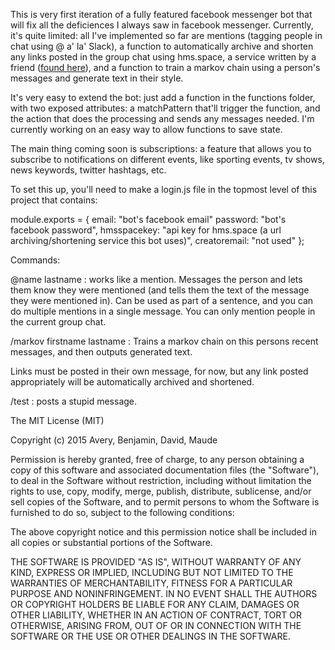 This is very first iteration of a fully featured facebook messenger bot that will fix all the deficiences I always saw in facebook messenger. Currently, it's quite limited: all I've implemented so far are mentions (tagging people in chat using @ a' la' Slack), a function to automatically archive and shorten any links posted in the group chat using hms.space, a service written by a friend ([found here](https://github.com/jordonwii/cuddly-succotash)), and a function to train a markov chain using a person's messages and generate text in their style. 

It's very easy to extend the bot: just add a function in the functions folder, with two exposed attributes: a matchPattern that'll trigger the function, and the action that does the processing and sends any messages needed. I'm currently working on an easy way to allow functions to save state. 

The main thing coming soon is subscriptions: a feature that allows you to subscribe to notifications on different events, like sporting events, tv shows, news keywords, twitter hashtags, etc. 

To set this up, you'll need to make a login.js file in the topmost level of this project that contains: 

module.exports = {
	email: "bot's facebook email"
	password: "bot's facebook password",
	hmsspacekey: "api key for hms.space (a url archiving/shortening service this bot uses)",
	creatoremail: "not used"
};


Commands:

@name lastname : works like a mention. Messages the person and lets them know they were mentioned (and tells them the text of the message they were mentioned in). Can be used as part of a sentence, and you can do multiple mentions in a single message. You can only mention people in the current group chat.

/markov firstname lastname : Trains a markov chain on this persons recent messages, and then outputs generated text. 

Links must be posted in their own message, for now, but any link posted appropriately will be automatically archived and shortened.

/test : posts a stupid message.  




The MIT License (MIT)

Copyright (c) 2015 Avery, Benjamin, David, Maude

Permission is hereby granted, free of charge, to any person obtaining a copy
of this software and associated documentation files (the "Software"), to deal
in the Software without restriction, including without limitation the rights
to use, copy, modify, merge, publish, distribute, sublicense, and/or sell
copies of the Software, and to permit persons to whom the Software is
furnished to do so, subject to the following conditions:

The above copyright notice and this permission notice shall be included in
all copies or substantial portions of the Software.

THE SOFTWARE IS PROVIDED "AS IS", WITHOUT WARRANTY OF ANY KIND, EXPRESS OR
IMPLIED, INCLUDING BUT NOT LIMITED TO THE WARRANTIES OF MERCHANTABILITY,
FITNESS FOR A PARTICULAR PURPOSE AND NONINFRINGEMENT. IN NO EVENT SHALL THE
AUTHORS OR COPYRIGHT HOLDERS BE LIABLE FOR ANY CLAIM, DAMAGES OR OTHER
LIABILITY, WHETHER IN AN ACTION OF CONTRACT, TORT OR OTHERWISE, ARISING FROM,
OUT OF OR IN CONNECTION WITH THE SOFTWARE OR THE USE OR OTHER DEALINGS IN
THE SOFTWARE.
